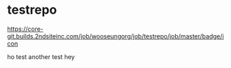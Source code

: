 # testrepo

https://core-git.builds.2ndsiteinc.com/job/wooseungorg/job/testrepo/job/master/badge/icon


ho
test
another test
hey
